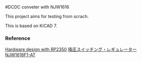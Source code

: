 #DCDC conveter with  NJW1616

This project aims for testing from scrach.

This is based on KiCAD 7.

### Reference
[Hardware design with RP2350](https://datasheets.raspberrypi.com/rp2350/hardware-design-with-rp2350.pdf)
[降圧スイッチング・レギュレーター NJW1616F1-AT](https://akizukidenshi.com/catalog/g/g115765/)


